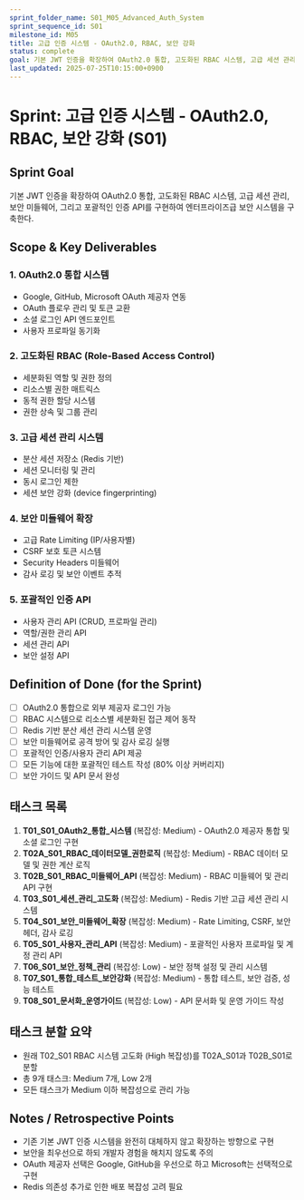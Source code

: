 ```yaml
---
sprint_folder_name: S01_M05_Advanced_Auth_System
sprint_sequence_id: S01
milestone_id: M05
title: 고급 인증 시스템 - OAuth2.0, RBAC, 보안 강화
status: complete
goal: 기본 JWT 인증을 확장하여 OAuth2.0 통합, 고도화된 RBAC 시스템, 고급 세션 관리, 보안 미들웨어, 그리고 포괄적인 인증 API를 구현하여 엔터프라이즈급 보안 시스템을 구축한다.
last_updated: 2025-07-25T10:15:00+0900
---
```


# Sprint: 고급 인증 시스템 - OAuth2.0, RBAC, 보안 강화 (S01)

## Sprint Goal
기본 JWT 인증을 확장하여 OAuth2.0 통합, 고도화된 RBAC 시스템, 고급 세션 관리, 보안 미들웨어, 그리고 포괄적인 인증 API를 구현하여 엔터프라이즈급 보안 시스템을 구축한다.

## Scope & Key Deliverables
### 1. OAuth2.0 통합 시스템
- Google, GitHub, Microsoft OAuth 제공자 연동
- OAuth 플로우 관리 및 토큰 교환
- 소셜 로그인 API 엔드포인트
- 사용자 프로파일 동기화

### 2. 고도화된 RBAC (Role-Based Access Control)
- 세분화된 역할 및 권한 정의
- 리소스별 권한 매트릭스
- 동적 권한 할당 시스템
- 권한 상속 및 그룹 관리

### 3. 고급 세션 관리 시스템
- 분산 세션 저장소 (Redis 기반)
- 세션 모니터링 및 관리
- 동시 로그인 제한
- 세션 보안 강화 (device fingerprinting)

### 4. 보안 미들웨어 확장
- 고급 Rate Limiting (IP/사용자별)
- CSRF 보호 토큰 시스템
- Security Headers 미들웨어
- 감사 로깅 및 보안 이벤트 추적

### 5. 포괄적인 인증 API
- 사용자 관리 API (CRUD, 프로파일 관리)
- 역할/권한 관리 API
- 세션 관리 API
- 보안 설정 API

## Definition of Done (for the Sprint)
- [ ] OAuth2.0 통합으로 외부 제공자 로그인 가능
- [ ] RBAC 시스템으로 리소스별 세분화된 접근 제어 동작
- [ ] Redis 기반 분산 세션 관리 시스템 운영
- [ ] 보안 미들웨어로 공격 방어 및 감사 로깅 실행
- [ ] 포괄적인 인증/사용자 관리 API 제공
- [ ] 모든 기능에 대한 포괄적인 테스트 작성 (80% 이상 커버리지)
- [ ] 보안 가이드 및 API 문서 완성

## 태스크 목록
1. **T01_S01_OAuth2_통합_시스템** (복잡성: Medium) - OAuth2.0 제공자 통합 및 소셜 로그인 구현
2. **T02A_S01_RBAC_데이터모델_권한로직** (복잡성: Medium) - RBAC 데이터 모델 및 권한 계산 로직
3. **T02B_S01_RBAC_미들웨어_API** (복잡성: Medium) - RBAC 미들웨어 및 관리 API 구현
4. **T03_S01_세션_관리_고도화** (복잡성: Medium) - Redis 기반 고급 세션 관리 시스템
5. **T04_S01_보안_미들웨어_확장** (복잡성: Medium) - Rate Limiting, CSRF, 보안 헤더, 감사 로깅
6. **T05_S01_사용자_관리_API** (복잡성: Medium) - 포괄적인 사용자 프로파일 및 계정 관리 API
7. **T06_S01_보안_정책_관리** (복잡성: Low) - 보안 정책 설정 및 관리 시스템
8. **T07_S01_통합_테스트_보안강화** (복잡성: Medium) - 통합 테스트, 보안 검증, 성능 테스트
9. **T08_S01_문서화_운영가이드** (복잡성: Low) - API 문서화 및 운영 가이드 작성

## 태스크 분할 요약
- 원래 T02_S01 RBAC 시스템 고도화 (High 복잡성)를 T02A_S01과 T02B_S01로 분할
- 총 9개 태스크: Medium 7개, Low 2개
- 모든 태스크가 Medium 이하 복잡성으로 관리 가능

## Notes / Retrospective Points
- 기존 기본 JWT 인증 시스템을 완전히 대체하지 않고 확장하는 방향으로 구현
- 보안을 최우선으로 하되 개발자 경험을 해치지 않도록 주의
- OAuth 제공자 선택은 Google, GitHub을 우선으로 하고 Microsoft는 선택적으로 구현
- Redis 의존성 추가로 인한 배포 복잡성 고려 필요